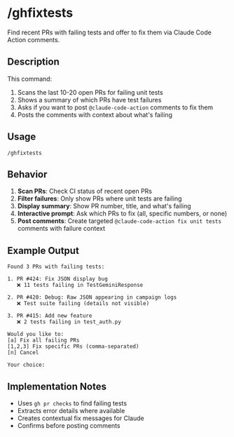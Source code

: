 # /ghfixtests

Find recent PRs with failing tests and offer to fix them via Claude Code Action comments.

## Description

This command:
1. Scans the last 10-20 open PRs for failing unit tests
2. Shows a summary of which PRs have test failures
3. Asks if you want to post `@claude-code-action` comments to fix them
4. Posts the comments with context about what's failing

## Usage

```
/ghfixtests
```

## Behavior

1. **Scan PRs**: Check CI status of recent open PRs
2. **Filter failures**: Only show PRs where unit tests are failing
3. **Display summary**: Show PR number, title, and what's failing
4. **Interactive prompt**: Ask which PRs to fix (all, specific numbers, or none)
5. **Post comments**: Create targeted `@claude-code-action fix unit tests` comments with failure context

## Example Output

```
Found 3 PRs with failing tests:

1. PR #424: Fix JSON display bug
   ❌ 11 tests failing in TestGeminiResponse

2. PR #420: Debug: Raw JSON appearing in campaign logs
   ❌ Test suite failing (details not visible)

3. PR #415: Add new feature
   ❌ 2 tests failing in test_auth.py

Would you like to:
[a] Fix all failing PRs
[1,2,3] Fix specific PRs (comma-separated)
[n] Cancel

Your choice:
```

## Implementation Notes

- Uses `gh pr checks` to find failing tests
- Extracts error details where available
- Creates contextual fix messages for Claude
- Confirms before posting comments
